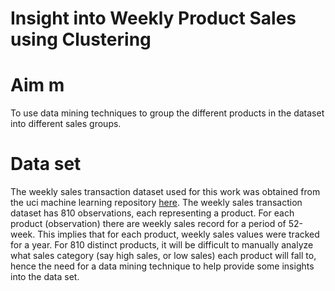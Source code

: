 # Insight into Weekly Product Sales using Clustering
# Aim m
To use data mining techniques to group the different products in the dataset into different sales groups.
# Data set
The weekly sales transaction dataset used for this work was obtained from the uci machine learning repository [here](https://archive.ics.uci.edu/ml/machine-learning-databases/00396/). 
The weekly sales transaction dataset has 810 observations, each representing a product. For each product (observation) there are weekly sales record for a period of 52-week.
This implies that for each product, weekly sales values were tracked for a year. For 810 distinct products, it will be difficult to manually analyze what sales category 
(say high sales, or low sales) each product will fall to, hence the need for a data mining technique to help provide some insights into the data set.
